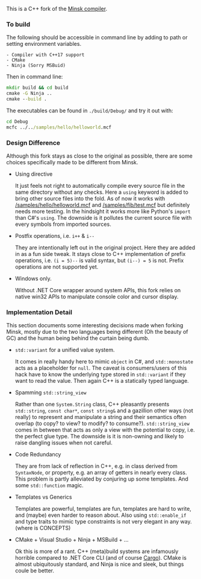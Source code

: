 This is a C++ fork of the [Minsk compiler](https://github.com/terrajobst/minsk). 


### To build

The following should be accessible in command line by adding to path or setting environment variables.

    - Compiler with C++17 support
    - CMake
    - Ninja (Sorry MSBuid)

Then in command line:

```cmd
mkdir build && cd build
cmake -G Ninja ..
cmake --build .
```

The executables can be found in `./build/Debug/` and try it out with:

```cmd
cd Debug
mcfc ../../samples/hello/helloworld.mcf
```

### Design Difference

Although this fork stays as close to the original as possible, there are some choices specifically made to be different from Minsk. 

- Using directive

    It just feels not right to automatically compile every source file in the same directory without any checks. Here a `using` keyword is added to bring other source files into the fold. As of now it works with [/samples/hello/helloworld.mcf](/samples/hello/helloworld.mcf) and [/samples/fib/test.mcf](/samples/fib/test.mcf) but definitely needs more testing. In the hindsight it works more like Python's `import` than C#'s `using`. The downside is it pollutes the current source file with every symbols from imported sources. 

- Postfix operations, i.e. `i++` & `i--`

    They are intentionally left out in the original project. Here they are added in as a fun side tweak. It stays close to C++ implementation of prefix operations, i.e. `(i = 5)--` is valid syntax, but `(i--) = 5` is not. Prefix operations are not supported yet. 

- Windows only.

    Without .NET Core wrapper around system APIs, this fork relies on native win32 APIs to manipulate console color and cursor display. 

### Implementation Detail

This section documents some interesting decisions made when forking Minsk, mostly due to the two languages being different (Oh the beauty of GC) and the human being behind the curtain being dumb.

- `std::variant` for a unified value system.

     It comes in really handy here to mimic `object` in C#, and `std::monostate` acts as a placeholder for `null`. The caveat is consumers/users of this hack have to know the underlying type stored in `std::variant` if they want to read the value. Then again C++ is a statically typed language.

- Spamming `std::string_view`

    Rather than one `System.String` class, C++ pleasantly presents `std::string`, `const char*`, `const string&` and a gazillion other ways (not really) to represent and manipulate a string and their semantics often overlap (to copy? to view? to modify? to consume?). `std::string_view` comes in between that acts as only a view with the potential to copy, i.e. the perfect glue type. The downside is it is non-owning and likely to raise dangling issues when not careful. 

- Code Redundancy

    They are from lack of reflection in C++, e.g. in class derived from `SyntaxNode`, or property, e.g. an array of getters in nearly every class. This problem is partly alleviated by conjuring up some templates. And some `std::function` magic. 

- Templates vs Generics

    Templates are powerful, templates are fun, templates are hard to write, and (maybe) even harder to reason about. Also using `std::enable_if` and type traits to mimic type constraints is not very elegant in any way. (where is CONCEPTS)

- CMake + Visual Studio + Ninja + MSBuild + ...

    Ok this is more of a rant. C++ (meta)build systems are infamously horrible compared to .NET Core CLI (and of course [Cargo](https://github.com/rust-lang/cargo/)). CMake is almost ubiquitously standard, and Ninja is nice and sleek, but things coule be better.